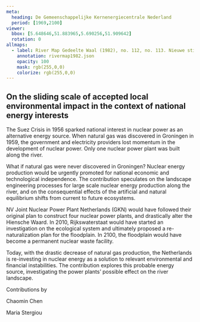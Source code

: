 ```yaml
---
meta:
  heading: De Gemeenschappelijke Kernenergiecentrale Nederland
  period: [1969,2100]
viewer:
  bbox: [5.648646,51.883965,5.690256,51.909642]
  rotation: 0
allmaps:
  - label: River Map Gedeelte Waal (1982), no. 112, no. 113. Nieuwe stijl, 2023. Scale 1:5,000. The Berlage. Based on River Map Gedeelte Waal, no.112, no. 113. Nieuwe stijl, 1982. Photographs of film projections. Scale 1:5,000. Nationaal Archief, Den Haag.
    annotation: rivermap1982.json
    opacity: 100
    mask: rgb(255,0,0)
    colorize: rgb(255,0,0)
---
```


## On the sliding scale of accepted local environmental impact in the context of national energy interests

The Suez Crisis in 1956 sparked national interest in nuclear power as an alternative energy source. When natural gas was discovered in Groningen in 1959, the government and electricity providers lost momentum in the development of nuclear power. Only one nuclear power plant was built along the river.

What if natural gas were never discovered in Groningen? Nuclear energy production would be urgently promoted for national economic and technological independence. The contribution speculates on the landscape engineering processes for large scale nuclear energy production along the river, and on the consequential effects of the artificial and natural equilibrium shifts from current to future ecosystems.

NV Joint Nuclear Power Plant Netherlands (GKN) would have followed their original plan to construct four nuclear power plants, and drastically alter the Hiensche Waard. In 2010, Rijkswaterstaat would have started an investigation on the ecological system and ultimately proposed a re-naturalization plan for the floodplain. In 2100, the floodplain would have become a permanent nuclear waste facility.

Today, with the drastic decrease of natural gas production, the Netherlands is re-investing in nuclear energy as a solution to relevant environmental and financial instabilities. The contribution explores this probable energy source, investigating the power plants’ possible effect on the river landscape.

Contributions by 

Chaomin Chen 

Maria Stergiou

